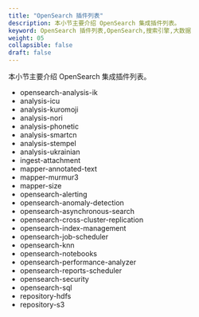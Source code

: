 ```yaml
---
title: "OpenSearch 插件列表"
description: 本小节主要介绍 OpenSearch 集成插件列表。
keyword: OpenSearch 插件列表,OpenSearch,搜索引擎,大数据
weight: 05
collapsible: false
draft: false
---
```


本小节主要介绍 OpenSearch 集成插件列表。

- opensearch-analysis-ik
- analysis-icu
- analysis-kuromoji
- analysis-nori
- analysis-phonetic
- analysis-smartcn
- analysis-stempel
- analysis-ukrainian
- ingest-attachment
- mapper-annotated-text
- mapper-murmur3
- mapper-size
- opensearch-alerting
- opensearch-anomaly-detection
- opensearch-asynchronous-search
- opensearch-cross-cluster-replication
- opensearch-index-management
- opensearch-job-scheduler
- opensearch-knn
- opensearch-notebooks
- opensearch-performance-analyzer
- opensearch-reports-scheduler
- opensearch-security
- opensearch-sql
- repository-hdfs
- repository-s3
